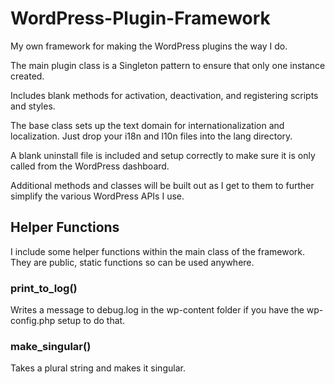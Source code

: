 # WordPress-Plugin-Framework

My own framework for making the WordPress plugins the way I do.

The main plugin class is a Singleton pattern to ensure that only one instance created.

Includes blank methods for activation, deactivation, and registering scripts and styles.

The base class sets up the text domain for internationalization and localization. Just drop your i18n and l10n files into the lang directory.

A blank uninstall file is included and setup correctly to make sure it is only called from the WordPress dashboard.

Additional methods and classes will be built out as I get to them to further simplify the various WordPress APIs I use.

## Helper Functions

I include some helper functions within the main class of the framework. They are public, static functions so can be used anywhere.

### print_to_log()

Writes a message to debug.log in the wp-content folder if you have the wp-config.php setup to do that.

### make_singular()

Takes a plural string and makes it singular.